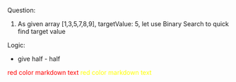 Question:

1. As given array [1,3,5,7,8,9], targetValue: 5, let use Binary Search to quick find target value

Logic:

- give half - half

<style>
red { color: red }
yellow { color: yellow }
</style>

<red> red color markdown text</red>
<yellow> red color markdown text</yellow>
